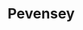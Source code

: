 ---
layout: dojo
title: "Pevensey"
dojo-mon: Honda-mon-s.png
dojo-avatar: "pevensey_avatar_s.png"
entrance_picture: pevensey_2.jpg
practice_picture: default_practice.png
map: https://www.google.com/maps/embed?pb=!1m14!1m8!1m3!1d2520.848177416479!2d0.3649969754242033!3d50.81545155142556!3m2!1i1024!2i768!4f13.1!3m3!1m2!1s0x47df739721e404db%3A0x4f131c2db7730c94!2sTokyo%20Adachi%20Roshukai%20Pevensey!5e0!3m2!1sen!2suk!4v1711567847785!5m2!1sen!2suk
address: "Ethelwood Community Centre <br>129 Coast Rd <br>Pevensey Bay <br>Pevensey, BN24 6NS"
time: "Sun 15:30 - 17:30"
email: "sussexiaido@outlook.com"
facebook: "https://www.facebook.com/RoshukaiSussex/"

sensei_picture: pev-sensei.jpg
sensei_name: Nicholas Bland Sensei, 5th Dan
sensei_bio: "Nicholas (Nick) Sensei started training in Iaido in 2000 following the advice his late Aikido teacher Gerd Kroell Sensei. As such, Nick Sensei has been under the tutelage of John Honisz-Green Sensei ever since training alongside Andrew Thrower Sensei also from Sussex. The first Sussex Dojo was formed by Nick Sensei and Andrew Sensei in August 2000 in Eastbourne, East Sussex. At that time, Honisz-Greens Sensei was living in Japan and would make regular visits to the UK. During these visits Nick Sensei and Andrew Sensei would arrange intensive study seminars, usually involving more than 25 hours a weekend of floor time, so that the three of them could practise as much as possible whilst Honisz-Greens Sensei was in the UK. Nick Sensei has also visited and trained in Japan.<br><br>

Nick Sensei had the privilege of being selected to represent Great Britain at the European Iaido Championships held in Paris in 2003. Nick Sensei was also won several Iaido competitions and was a vital team member of the winning team in the first BKA held International Iaido Taikai held in 2003.<br><br>

In 2009 Andrew Sensei opened a new Dojo near his home in Sompting whilst Nick Sensei remained in Eastbourne and took over as Dojo Leader. The Eastbourne Dojo is both friendly and welcoming. He also holds a BKA Level 1 Coaching Award."
---